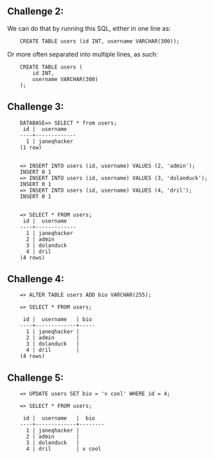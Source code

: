 
Challenge 2:
--------------------------


We can do that by running this SQL, either in one line as:

        CREATE TABLE users (id INT, username VARCHAR(300));


Or more often separated into multiple lines, as such:

        CREATE TABLE users (
            id INT,
            username VARCHAR(300)
        );



Challenge 3:
--------------------------



        DATABASE=> SELECT * from users;
         id |  username
        ----+-------------
          1 | janeqhacker
        (1 row)


        => INSERT INTO users (id, username) VALUES (2, 'admin');
        INSERT 0 1
        => INSERT INTO users (id, username) VALUES (3, 'dolanduck');
        INSERT 0 1
        => INSERT INTO users (id, username) VALUES (4, 'dril');
        INSERT 0 1


        => SELECT * FROM users;
         id |  username
        ----+-------------
          1 | janeqhacker
          2 | admin
          3 | dolanduck
          4 | dril
        (4 rows)


Challenge 4:
--------------------------

        => ALTER TABLE users ADD bio VARCHAR(255);

        => SELECT * FROM users;

         id |  username   | bio
        ----+-------------+-----
          1 | janeqhacker |
          2 | admin       |
          3 | dolanduck   |
          4 | dril        |
        (4 rows)



Challenge 5:
--------------------------



        => UPDATE users SET bio = 'v cool' WHERE id = 4;

        => SELECT * FROM users;

         id |  username   |  bio   
        ----+-------------+--------
          1 | janeqhacker | 
          2 | admin       | 
          3 | dolanduck   |   
          4 | dril        | v cool


